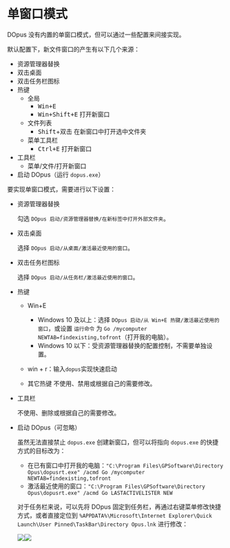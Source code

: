 # 单窗口模式
DOpus 没有内置的单窗口模式，但可以通过一些配置来间接实现。

默认配置下，新文件窗口的产生有以下几个来源：
- 资源管理器替换
- 双击桌面
- 双击任务栏图标
- 热键
  - 全局
    - <kbd><kbd>Win</kbd>+<kbd>E</kbd></kbd>
    - <kbd><kbd>Win</kbd>+<kbd>Shift</kbd>+<kbd>E</kbd></kbd> 打开新窗口
  - 文件列表
    - <kbd>Shift</kbd>+双击 在新窗口中打开选中文件夹
  - 菜单工具栏
    - <kbd><kbd>Ctrl</kbd>+<kbd>E</kbd></kbd> 打开新窗口
- 工具栏
  - 菜单/文件/打开新窗口
- 启动 DOpus（运行 `dopus.exe`）

要实现单窗口模式，需要进行以下设置：
- 资源管理器替换

  勾选 `DOpus 启动/资源管理器替换/在新标签中打开外部文件夹`。
- 双击桌面

  选择 `DOpus 启动/从桌面/激活最近使用的窗口`。
- 双击任务栏图标

  选择 `DOpus 启动/从任务栏/激活最近使用的窗口`。
- 热键

  - Win+E
    - Windows 10 及以上：选择 `DOpus 启动/从 Win+E 热键/激活最近使用的窗口`，或设置 `运行命令` 为 `Go /mycomputer NEWTAB=findexisting,tofront`（打开我的电脑）。
    - Windows 10 以下：受资源管理器替换的配置控制，不需要单独设置。
   
  - win + r：输入`dopus`实现快速启动
    
  - 其它热键
    不使用、禁用或根据自己的需要修改。
    
- 工具栏

  不使用、删除或根据自己的需要修改。
- 启动 DOpus（可忽略）

  虽然无法直接禁止 `dopus.exe` 创建新窗口，但可以将指向 `dopus.exe` 的快捷方式的目标改为：
  - 在已有窗口中打开我的电脑：`"C:\Program Files\GPSoftware\Directory Opus\dopusrt.exe" /acmd Go /mycomputer NEWTAB=findexisting,tofront`
  - 激活最近使用的窗口：`"C:\Program Files\GPSoftware\Directory Opus\dopusrt.exe" /acmd Go LASTACTIVELISTER NEW`
  
  对于任务栏来说，可以先将 DOpus 固定到任务栏，再通过右键菜单修改快捷方式，或者直接定位到 `%APPDATA%\Microsoft\Internet Explorer\Quick Launch\User Pinned\TaskBar\Directory Opus.lnk` 进行修改：

  ![](images/单窗口模式/任务栏.png)![](images/单窗口模式/快捷方式.png)
